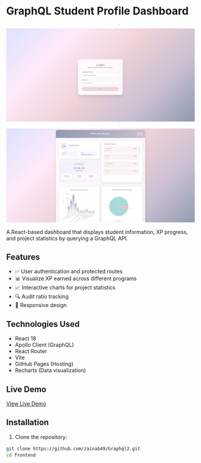 # GraphQL Student Profile Dashboard

![Project Screenshot](./Screenshot1.png) 
![Project Screenshot](./Screenshot2.png)

A React-based dashboard that displays student information, XP progress, and project statistics by querying a GraphQL API.

## Features

- ✅ User authentication and protected routes
- 📊 Visualize XP earned across different programs
- 📈 Interactive charts for project statistics
- 🔍 Audit ratio tracking
- 🎯 Responsive design

## Technologies Used

- React 18
- Apollo Client (GraphQL)
- React Router
- Vite
- GitHub Pages (Hosting)
- Recharts (Data visualization)

## Live Demo

[View Live Demo](https://zainab49.github.io/Graphql2/)

## Installation

1. Clone the repository:
```bash
git clone https://github.com/zainab49/Graphql2.git
cd frontend   





